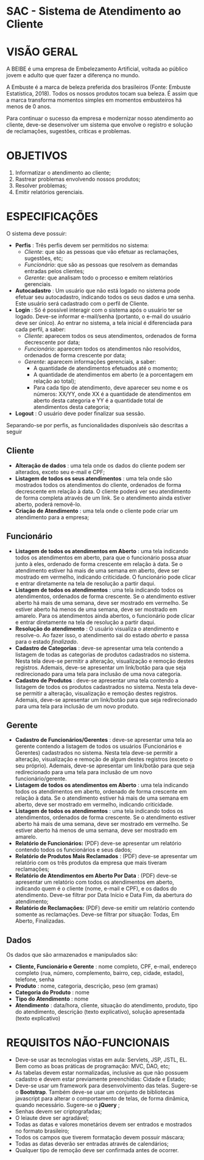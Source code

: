 # SAC - Sistema de Atendimento ao Cliente

# VISÃO GERAL

A BEIBE é uma empresa de Embelezamento Artificial, voltada ao público jovem e adulto que quer fazer a diferença no mundo.

A Embuste é a marca de beleza preferida dos brasileiros (Fonte: Embuste Estatística, 2018). Todos os nossos produtos tocam sua beleza. É assim que a marca transforma momentos simples em momentos embusteiros há menos de 0 anos.

Para continuar o sucesso da empresa e modernizar nosso atendimento ao cliente, deve-se desenvolver um sistema que envolve o registro e solução de reclamações, sugestões, críticas e problemas.

# OBJETIVOS

1. Informatizar o atendimento ao cliente;
2. Rastrear problemas envolvendo nossos produtos;
3. Resolver problemas;
4. Emitir relatórios gerenciais.

# ESPECIFICAÇÕES

O sistema deve possuir:

- **Perfis** : Três perfis devem ser permitidos no sistema:
  - _Cliente_: que são as pessoas que vão efetuar as reclamações, sugestões, etc;
  - _Funcionário_: que são as pessoas que resolvem as demandas entradas pelos clientes;
  - _Gerente_: que analisam todo o processo e emitem relatórios gerenciais.
- **Autocadastro** : Um usuário que não está logado no sistema pode efetuar seu autocadastro, indicando todos os seus dados e uma senha. Este usuário será cadastrado com o perfil de Cliente.
- **Login** : Só é possível interagir com o sistema após o usuário ter se logado. Deve-se informar e-mail/senha (portanto, o e-mail do usuário deve ser único). Ao entrar no sistema, a tela inicial é diferenciada para cada perfil, a saber:
  - _Cliente_: aparecem todos os seus atendimentos, ordenados de forma decrescente por data;
  - _Funcionário_: aparecem todos os atendimentos não resolvidos, ordenados de forma crescente por data;
  - _Gerente_: aparecem informações gerenciais, a saber:
    - A quantidade de atendimentos efetuados até o momento;
    - A quantidade de atendimentos em aberto (e a porcentagem em relação ao total);
    - Para cada tipo de atendimento, deve aparecer seu nome e os números: XX/YY, onde XX é a quantidade de atendimentos em aberto desta categoria e YY é a quantidade total de atendimentos desta categoria;
- **Logout** : O usuário deve poder finalizar sua sessão.

Separando-se por perfis, as funcionalidades disponíveis são descritas a seguir

## Cliente

- **Alteração de dados** : uma tela onde os dados do cliente podem ser alterados, exceto seu e-mail e CPF;
- **Listagem de todos os seus atendimentos** : uma tela onde são mostrados todos os atendimentos do cliente, ordenados de forma decrescente em relação à data. O cliente poderá ver seu atendimento de forma completa através de um link. Se o atendimento ainda estiver aberto, poderá removê-lo.
- **Criação de Atendimento** : uma tela onde o cliente pode criar um atendimento para a empresa;

## Funcionário

- **Listagem de todos os atendimentos em Aberto** : uma tela indicando todos os atendimentos em aberto, para que o funcionário possa atuar junto à eles, ordenado de forma crescente em relação à data. Se o atendimento estiver há mais de uma semana em aberto, deve ser mostrado em vermelho, indicando criticidade. O funcionário pode clicar e entrar diretamente na tela de resolução a partir daqui.
- **Listagem de todos os atendimentos** : uma tela indicando todos os atendimentos, ordenados de forma crescente. Se o atendimento estiver aberto há mais de uma semana, deve ser mostrado em vermelho. Se estiver aberto há menos de uma semana, deve ser mostrado em amarelo. Para os atendimentos ainda abertos, o funcionário pode clicar e entrar diretamente na tela de resolução a partir daqui.
- **Resolução do atendimento** : O usuário visualiza o atendimento e resolve-o. Ao fazer isso, o atendimento sai do estado _aberto_ e passa para o estado _finalizado_.
- **Cadastro de Categorias** : deve-se apresentar uma tela contendo a listagem de todas as categorias de produtos cadastrados no sistema. Nesta tela deve-se permitir a alteração, visualização e remoção destes registros. Ademais, deve-se apresentar um link/botão para que seja redirecionado para uma tela para inclusão de uma nova categoria.
- **Cadastro de Produtos** : deve-se apresentar uma tela contendo a listagem de todos os produtos cadastrados no sistema. Nesta tela deve-se permitir a alteração, visualização e remoção destes registros. Ademais, deve-se apresentar um link/botão para que seja redirecionado para uma tela para inclusão de um novo produto.

## Gerente

- **Cadastro de Funcionários/Gerentes** : deve-se apresentar uma tela ao gerente contendo a listagem de todos os usuários (Funcionários e Gerentes) cadastrados no sistema. Nesta tela deve-se permitir a alteração, visualização e remoção de algum destes registros (exceto o seu próprio). Ademais, deve-se apresentar um link/botão para que seja redirecionado para uma tela para inclusão de um novo funcionário/gerente.
- **Listagem de todos os atendimentos em Aberto** : uma tela indicando todos os atendimentos em aberto, ordenado de forma crescente em relação à data. Se o atendimento estiver há mais de uma semana em aberto, deve ser mostrado em vermelho, indicando criticidade.
- **Listagem de todos os atendimentos** : uma tela indicando todos os atendimentos, ordenados de forma crescente. Se o atendimento estiver aberto há mais de uma semana, deve ser mostrado em vermelho. Se estiver aberto há menos de uma semana, deve ser mostrado em amarelo.
- **Relatório de Funcionários:** (PDF) deve-se apresentar um relatório contendo todos os funcionários e seus dados;
- **Relatório de Produtos Mais Reclamados** : (PDF) deve-se apresentar um relatório com os três produtos da empresa que mais tiveram reclamações;
- **Relatório de Atendimentos em Aberto Por Data** : (PDF) deve-se apresentar um relatório com todos os atendimentos em aberto, indicando quem é o cliente (nome, e-mail e CPF), e os dados do atendimento. Deve-se filtrar por Data Início e Data Fim, da abertura do atendimento;
- **Relatório de Reclamações:** (PDF) deve-se emitir um relatório contendo somente as reclamações. Deve-se filtrar por situação: Todas, Em Aberto, Finalizadas.

## Dados

Os dados que são armazenados e manipulados são:

- **Cliente, Funcionário e Gerente** : nome completo, CPF, e-mail, endereço completo (rua, número, complemento, bairro, cep, cidade, estado), telefone, senha
- **Produto** : nome, categoria, descrição, peso (em gramas)
- **Categoria do Produto** : nome
- **Tipo do Atendimento** : nome
- **Atendimento** : data/hora, cliente, situação do atendimento, produto, tipo do atendimento, descrição (texto explicativo), solução apresentada (texto explicativo)

# REQUISITOS NÃO-FUNCIONAIS

- Deve-se usar as tecnologias vistas em aula: Servlets, JSP, JSTL, EL. Bem como as boas práticas de programação: MVC, DAO, etc;
- As tabelas devem estar normalizadas, inclusive as que não possuem cadastro e devem estar previamente preenchidas: Cidade e Estado;
- Deve-se usar um framework para desenvolvimento das telas. Sugere-se o **Bootstrap**. Também deve-se usar um conjunto de bibliotecas javascript para alterar o comportamento de telas, de forma dinâmica, quando necessário. Sugere-se o **jQuery** ;
- Senhas devem ser criptografadas;
- O leiaute deve ser agradável;
- Todas as datas e valores monetários devem ser entrados e mostrados no formato brasileiro;
- Todos os campos que tiverem formatação devem possuir máscara;
- Todas as datas deverão ser entradas através de calendários;
- Qualquer tipo de remoção deve ser confirmada antes de ocorrer.
